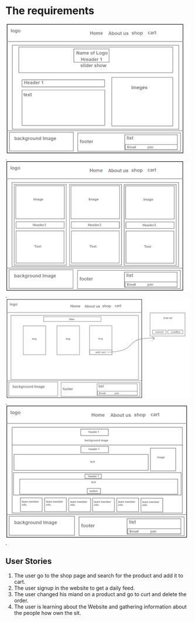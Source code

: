 # The requirements


![main page](./Images/wireframe1.png).
![footer](./Images/wireframe2.png).
![shop](./Images/wireframe3.png).
![about-us](./Images/wireframe4.png).


## User Stories

1. The user go to the shop page and search for the product and add it to cart.
2. The user signup in the website to get a daily feed.
3. The user changed his miand on a product and go to curt and delete the order.
4. The user is learning  about the Website and gathering information about the people how own the sit.
